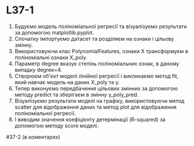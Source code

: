 # L37-1

1. Будуємо модель поліноміальної регресії та візуалізуємо результати за допомогою matplotlib.pyplot.
2. Спочатку імпортуємо датасет та розділяєм на ознаки і цільову змінну.
3. Використовуючи клас PolynomialFeatures, ознаки X трансформуєм в поліноміальні ознаки X_poly.
4. Параметр degree вказує степінь поліноміальних ознак, в даному випадку degree=4.
5. Створюєм об'єкт моделі лінійної регресії і викликаємо метод fit, який навчає модель на даних X_poly та y.
6. Тепер виконуємо передбачення цільових змінних за допомогою методу predict та зберігаєм в змінну y_poly_pred.
7. Візуалізуємо результати моделі на графіку, використовуючи метод scatter для відображення даних та метод plot для відображення поліноміальної регресії.
8. І виводим значення коефіцієнту детермінації (R-squared) за допомогою методу score моделі.

#37-2 (в коментарях)
